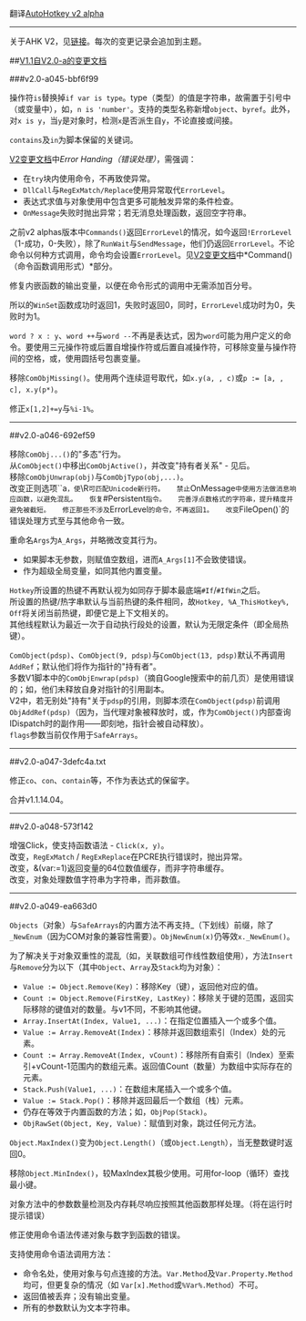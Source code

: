 ﻿翻译[AutoHotkey v2 alpha](http://ahkscript.org/boards/viewtopic.php?f=24&t=2120)

---

关于AHK V2，见[链接](http://ahkscript.org/v2/)。每次的变更记录会追加到主题。

##[V1.1自V2.0-a的变更文档](http://ahkscript.org/v2/v2-changes.htm)

###v2.0-a045-bbf6f99

操作符`is`替换掉`if var is type`。type（类型）的值是字符串，故需置于引号中（或变量中），如，`n is 'number'`。支持的类型名称新增`object`、`byref`。此外，对`x is y`，当`y`是对象时，检测`x`是否派生自`y`，不论直接或间接。

`contains`及`in`为脚本保留的关键词。

[V2变更文档](http://ahkscript.org/v2/v2-changes.htm)中*Error Handing（错误处理）*，需强调：

* 在`try`块内使用命令，不再致使异常。
* `DllCall`与`RegExMatch/Replace`使用异常取代`ErrorLevel`。
* 表达式求值与对象使用中包含更多可能触发异常的条件检查。
* `OnMessage`失败时抛出异常；若无消息处理函数，返回空字符串。

之前v2 alphas版本中`Commands()`返回`ErrorLevel`的情况，如今返回`!ErrorLevel`（1-成功，0-失败），除了`RunWait`与`SendMessage`，他们仍返回`ErrorLevel`。不论命令以何种方式调用，命令均会设置`ErrorLevel`。见[V2变更文档](http://ahkscript.org/v2/v2-changes.htm)中*Command()（命令函数调用形式）*部分。

修复内嵌函数的输出变量，以便在命令形式的调用中无需添加百分号。

所以的`WinSet`函数成功时返回1，失败时返回0，同时，`ErrorLevel`成功时为0，失败时为1。

`word ? x : y`、`word ++`与`word --`不再是表达式，因为`word`可能为用户定义的命令。要使用三元操作符或后置自增操作符或后置自减操作符，可移除变量与操作符间的空格，或，使用圆括号包裹变量。

移除`ComObjMissing()`。使用两个连续逗号取代，如`x.y(a, , c)`或`p := [a, , c], x.y(p*)`。

修正`x[1,2]+=y`与`%i-1%`。

---

##v2.0-a046-692ef59

移除`ComObj...()`的"多态"行为。  
从`ComObject()`中移出`ComObjActive()`，并改变"持有者关系" - 见后。  
移除`ComObjUnwrap(obj)`与`ComObjTypo(obj,...)`。  
改变正则选项``a`，使`\R`可匹配Unicode新行符。  
禁止`OnMessage`中使用方法做消息响应函数，以避免混乱。  
恢复`#Persistent`指令。  
完善浮点数格式的字符串，提升精度并避免被截短。  
修正那些不涉及`ErrorLevel`的命令，不再返回1。  
改变`FileOpen()`的错误处理方式至与其他命令一致。  

重命名`Args`为`A_Args`，并略微改变其行为。

* 如果脚本无参数，则赋值空数组，进而`A_Args[1]`不会致使错误。
* 作为超级全局变量，如同其他内置变量。

`Hotkey`所设置的热键不再默认视为如同存于脚本最底端`#If`/`#IfWin`之后。  
所设置的热键/热字串默认与当前热键的条件相同，故`Hotkey, %A_ThisHotkey%, Off`将关闭当前热键，即便它是上下文相关的。  
其他线程默认为最近一次于自动执行段处的设置，默认为无限定条件（即全局热键）。  

`ComObject(pdsp)`、`ComObject(9, pdsp)`与`ComObject(13, pdsp)`默认不再调用`AddRef`；默认他们将作为指针的"持有者"。  
多数V1脚本中的`ComObjEnwrap(pdsp)`（摘自Google搜索中的前几页）是使用错误的；如，他们未释放自身对指针的引用副本。  
V2中，若无别处"持有"关于`pdsp`的引用，则脚本须在`ComObject(pdsp)`前调用`ObjAddRef(pdsp)`（因为，当代理对象被释放时，或，作为`ComObject()`内部查询IDispatch时的副作用——即刻地，指针会被自动释放）。  
`flags`参数当前仅作用于`SafeArrays`。  


---
##v2.0-a047-3defc4a.txt

修正`co`、`con`、`contain`等，不作为表达式的保留字。  

合并v1.1.14.04。

---
##v2.0-a048-573f142

增强Click，使支持函数语法 - `Click(x, y)`。	
改变，`RegExMatch` / `RegExReplace`在PCRE执行错误时，抛出异常。	
改变，&(var:=1)返回变量的64位数值缓存，而非字符串缓存。	
改变，对象处理数值字符串为字符串，而非数值。

---
##v2.0-a049-ea663d0

`Objects`（对象）与`SafeArrays`的内置方法不再支持_（下划线）前缀，除了`_NewEnum`（因为COM对象的兼容性需要）。`ObjNewEnum(x)`仍等效`x._NewEnum()`。

为了解决关于对象双重性的混乱（如，关联数组可作线性数组使用），方法`Insert`与`Remove`分为以下（其中`Object`、`Array`及`Stack`均为对象）：


* `Value := Object.Remove(Key)`：移除Key（键），返回他对应的值。
* `Count := Object.Remove(FirstKey, LastKey)`：移除关于键的范围，返回实际移除的键值对的数量。与v1不同，不影响其他键。
* `Array.InsertAt(Index, Value1, ...)`：在指定位置插入一个或多个值。
* `Value := Array.RemoveAt(Index)`：移除并返回数组索引（Index）处的元素。
* `Count := Array.RemoveAt(Index, vCount)`：移除所有自索引（Index）至索引+vCount-1范围内的数组元素。返回值Count（数量）为数组中实际存在的元素。
* `Stack.Push(Value1, ...)`：在数组末尾插入一个或多个值。
* `Value := Stack.Pop()`：移除并返回最后一个数组（栈）元素。
* 仍存在等效于内置函数的方法；如，`ObjPop(Stack)`。
* `ObjRawSet(Object, Key, Value)`：赋值到对象，跳过任何元方法。

`Object.MaxIndex()`变为`Object.Length()`（或`Object.Length`），当无整数键时返回0。 

移除`Object.MinIndex()`，较MaxIndex其极少使用。可用for-loop（循环）查找最小键。

对象方法中的参数数量检测及内存耗尽响应按照其他函数那样处理。（将在运行时提示错误）

修正使用命令语法传递对象与数字到函数的错误。

支持使用命令语法调用方法：

* 命令名处，使用对象与句点连接的方法。`Var.Method`及`Var.Property.Method`均可，但更复杂的情况（如 `Var[x].Method`或`%Var%.Method`）不可。
* 返回值被丢弃；没有输出变量。
* 所有的参数默认为文本字符串。
